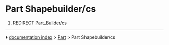 # Part Shapebuilder/cs
1.  REDIRECT [Part_Builder/cs](Part_Builder/cs.md)



---
⏵ [documentation index](../README.md) > [Part](Part_Workbench.md) > Part Shapebuilder/cs

